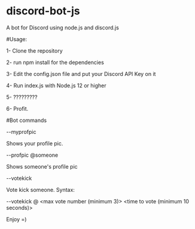 # discord-bot-js

A bot for Discord using node.js and discord.js

#Usage:

1- Clone the repository

2- run npm install for the dependencies

3- Edit the config.json file and put your Discord API Key on it

4- Run index.js with Node.js 12 or higher

5- ?????????

6- Profit.

#Bot commands

--myprofpic

Shows your profile pic.

--profpic @someone

Shows someone's profile pic

--votekick

Vote kick someone. Syntax:

--votekick @ <max vote number (minimum 3)> <time to vote (minimum 10 seconds)>

Enjoy =)

